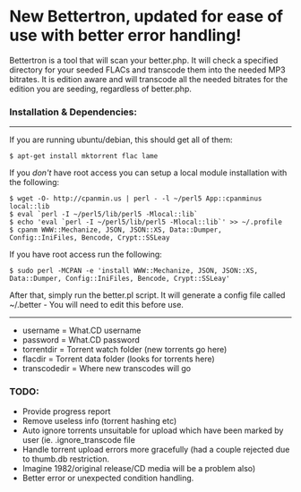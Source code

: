 # New Bettertron, updated for ease of use with better error handling!

Bettertron is a tool that will scan your better.php. It will check a specified directory for your seeded FLACs and transcode them into the needed MP3 bitrates. It is edition aware and will transcode all the needed bitrates for the edition you are seeding, regardless of better.php.

### Installation & Dependencies:
***
If you are running ubuntu/debian, this should get all of them:

    $ apt-get install mktorrent flac lame

If you _don't_ have root access you can setup a local module installation with the following:

    $ wget -O- http://cpanmin.us | perl - -l ~/perl5 App::cpanminus local::lib
    $ eval `perl -I ~/perl5/lib/perl5 -Mlocal::lib`
    $ echo 'eval `perl -I ~/perl5/lib/perl5 -Mlocal::lib`' >> ~/.profile
    $ cpanm WWW::Mechanize, JSON, JSON::XS, Data::Dumper, Config::IniFiles, Bencode, Crypt::SSLeay

If you have root access run the following:

    $ sudo perl -MCPAN -e 'install WWW::Mechanize, JSON, JSON::XS, Data::Dumper, Config::IniFiles, Bencode, Crypt::SSLeay'

After that, simply run the better.pl script. It will generate a config file called ~/.better - You will need to edit this before use.
***
 * username = What.CD username
 * password = What.CD password
 * torrentdir = Torrent watch folder (new torrents go here)
 * flacdir = Torrent data folder (looks for torrents here)
 * transcodedir = Where new transcodes will go

### TODO:
 * Provide progress report
 * Remove useless info (torrent hashing etc)
 * Auto ignore torrents unsuitable for upload which have been marked by user (ie. .ignore_transcode file
 * Handle torrent upload errors more gracefully (had a couple rejected due to thumb.db restriction. 
 * Imagine 1982/original release/CD media will be a problem also)
 * Better error or unexpected condition handling.
